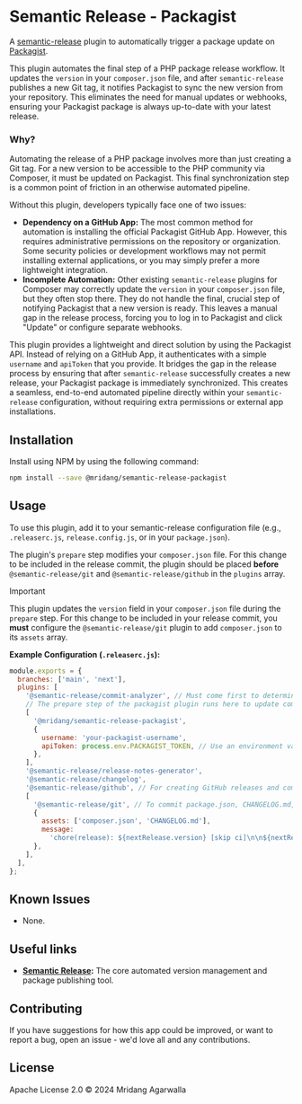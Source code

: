 # Semantic Release - Packagist

A [semantic-release](https://github.com/semantic-release/semantic-release)
plugin to automatically trigger a package update on [Packagist](https://packagist.org/).

This plugin automates the final step of a PHP package release workflow. It updates the `version` in your `composer.json` file, and after `semantic-release` publishes a new Git tag, it notifies Packagist to sync the new version from your repository. This eliminates the need for manual updates or webhooks, ensuring your Packagist package is always up-to-date with your latest release.

### Why?

Automating the release of a PHP package involves more than just creating a Git tag. For a new version to be accessible to the PHP community via Composer, it must be updated on Packagist. This final synchronization step is a common point of friction in an otherwise automated pipeline.

Without this plugin, developers typically face one of two issues:

- **Dependency on a GitHub App:** The most common method for automation is installing the official Packagist GitHub App. However, this requires administrative permissions on the repository or organization. Some security policies or development workflows may not permit installing external applications, or you may simply prefer a more lightweight integration.
- **Incomplete Automation:** Other existing `semantic-release` plugins for Composer may correctly update the `version` in your `composer.json` file, but they often stop there. They do not handle the final, crucial step of notifying Packagist that a new version is ready. This leaves a manual gap in the release process, forcing you to log in to Packagist and click "Update" or configure separate webhooks.

This plugin provides a lightweight and direct solution by using the Packagist API. Instead of relying on a GitHub App, it authenticates with a simple `username` and `apiToken` that you provide. It bridges the gap in the release process by ensuring that after `semantic-release` successfully creates a new release, your Packagist package is immediately synchronized. This creates a seamless, end-to-end automated pipeline directly within your `semantic-release` configuration, without requiring extra permissions or external app installations.

## Installation

Install using NPM by using the following command:

```sh
npm install --save @mridang/semantic-release-packagist
```

## Usage

To use this plugin, add it to your semantic-release configuration file (e.g., `.releaserc.js`, `release.config.js`, or in your `package.json`).

The plugin's `prepare` step modifies your `composer.json` file.
For this change to be included in the release commit, the plugin should be
placed **before** `@semantic-release/git` and `@semantic-release/github` in
the `plugins` array.

> [!IMPORTANT]
> This plugin updates the `version` field in your `composer.json` file during the
> `prepare` step. For this change to be included in your release commit,
> you **must** configure the `@semantic-release/git` plugin to add
> `composer.json` to its `assets` array.

**Example Configuration (`.releaserc.js`):**

```javascript
module.exports = {
  branches: ['main', 'next'],
  plugins: [
    '@semantic-release/commit-analyzer', // Must come first to determine release type
    // The prepare step of the packagist plugin runs here to update composer.json
    [
      '@mridang/semantic-release-packagist',
      {
        username: 'your-packagist-username',
        apiToken: process.env.PACKAGIST_TOKEN, // Use an environment variable for security
      },
    ],
    '@semantic-release/release-notes-generator',
    '@semantic-release/changelog',
    '@semantic-release/github', // For creating GitHub releases and comments
    [
      '@semantic-release/git', // To commit package.json, CHANGELOG.md, etc.
      {
        assets: ['composer.json', 'CHANGELOG.md'],
        message:
          'chore(release): ${nextRelease.version} [skip ci]\n\n${nextRelease.notes}',
      },
    ],
  ],
};
```

## Known Issues

- None.

## Useful links

- **[Semantic Release](https://github.com/semantic-release/semantic-release):**
  The core automated version management and package publishing tool.

## Contributing

If you have suggestions for how this app could be improved, or
want to report a bug, open an issue - we'd love all and any
contributions.

## License

Apache License 2.0 © 2024 Mridang Agarwalla
